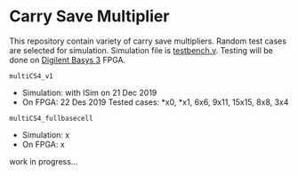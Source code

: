# Carry Save Multiplier

This repository contain variety of carry save multipliers. Random test cases are selected for simulation. Simulation file is [testbench.v](https://github.com/suoglu/Carry-Save-Multiplier/blob/master/testbench.v). Testing will be done on [Digilent Basys 3](https://reference.digilentinc.com/reference/programmable-logic/basys-3/reference-manual) FPGA.

`multiCS4_v1`
  * Simulation: with ISim on 21 Dec 2019
  * On FPGA: 22 Des 2019
    Tested cases: \*x0, \*x1, 6x6, 9x11, 15x15, 8x8, 3x4

`multiCS4_fullbasecell`
  * Simulation: x
  * On FPGA: x

work in progress...
